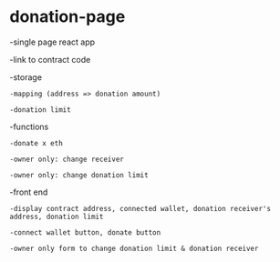 # donation-page

-single page react app

-link to contract code


-storage

    -mapping (address => donation amount) 

    -donation limit


-functions

    -donate x eth

    -owner only: change receiver

    -owner only: change donation limit

-front end

    -display contract address, connected wallet, donation receiver's address, donation limit

    -connect wallet button, donate button

    -owner only form to change donation limit & donation receiver


